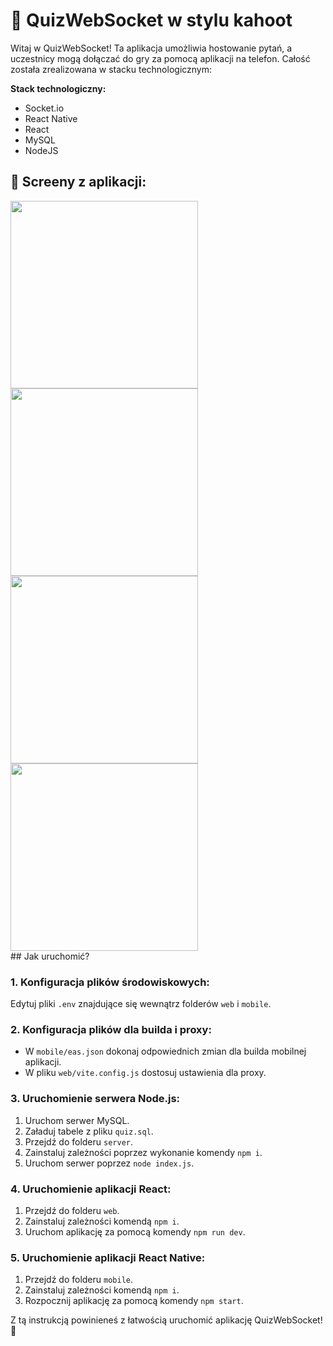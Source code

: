# 🎯 QuizWebSocket w stylu kahoot

Witaj w QuizWebSocket! Ta aplikacja umożliwia hostowanie pytań, a uczestnicy mogą dołączać do gry za pomocą aplikacji na telefon. Całość została zrealizowana w stacku technologicznym:

**Stack technologiczny:**
- Socket.io
- React Native
- React
- MySQL
- NodeJS

## 📱 Screeny z aplikacji:
<div style="display: flex; flex-wrap: wrap;">
<img src="https://i.imgur.com/oJKyMfm.png" height="300" />
<img src="https://i.imgur.com/BtgDGaJ.png" height="300" />
<img src="https://i.imgur.com/QrOyPsS.jpg" height="300" />
<img src="https://i.imgur.com/2gwPz3o.jpg" height="300" />
</div>
## Jak uruchomić?

### 1. Konfiguracja plików środowiskowych:
Edytuj pliki `.env` znajdujące się wewnątrz folderów `web` i `mobile`.

### 2. Konfiguracja plików dla builda i proxy:
- W `mobile/eas.json` dokonaj odpowiednich zmian dla builda mobilnej aplikacji.
- W pliku `web/vite.config.js` dostosuj ustawienia dla proxy.

### 3. Uruchomienie serwera Node.js:
1. Uruchom serwer MySQL.
2. Załaduj tabele z pliku `quiz.sql`.
3. Przejdź do folderu `server`.
4. Zainstaluj zależności poprzez wykonanie komendy `npm i`.
5. Uruchom serwer poprzez `node index.js`.

### 4. Uruchomienie aplikacji React:
1. Przejdź do folderu `web`.
2. Zainstaluj zależności komendą `npm i`.
3. Uruchom aplikację za pomocą komendy `npm run dev`.

### 5. Uruchomienie aplikacji React Native:
1. Przejdź do folderu `mobile`.
2. Zainstaluj zależności komendą `npm i`.
3. Rozpocznij aplikację za pomocą komendy `npm start`.

Z tą instrukcją powinieneś z łatwością uruchomić aplikację QuizWebSocket! 🚀
